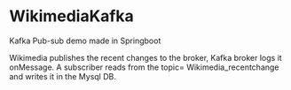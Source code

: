 # WikimediaKafka
Kafka Pub-sub demo made in Springboot

Wikimedia publishes the recent changes to the broker, Kafka broker logs it onMessage. A subscriber reads from the topic= Wikimedia_recentchange and writes it in the Mysql DB.
